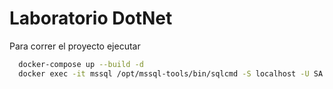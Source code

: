 # Laboratorio DotNet

Para correr el proyecto ejecutar

```bash
  docker-compose up --build -d
  docker exec -it mssql /opt/mssql-tools/bin/sqlcmd -S localhost -U SA -P 'Password123' -i /docker-entrypoint-initdb.d/init.sql
```
